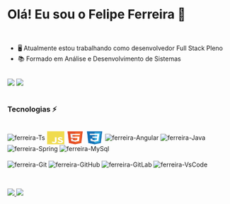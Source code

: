 <h1> Olá! Eu sou o Felipe Ferreira 👋 </h1>

<br/>

- 🖥️ Atualmente estou trabalhando como desenvolvedor Full Stack Pleno
- 📚 Formado em Análise e Desenvolvimento de Sistemas

<br/>

<div>
<a href = "mailto:felipefsc.04@gmail.com"><img src="https://img.shields.io/badge/-Gmail-%23333?style=for-the-badge&logo=gmail&logoColor=white" target="_blank"></a>
  <a href="https://www.linkedin.com/in/felipe-ferreira-768b27182/" target="_blank"><img src="https://img.shields.io/badge/-LinkedIn-%230077B5?style=for-the-badge&logo=linkedin&logoColor=white" target="_blank"></a> 
</div>

#

### Tecnologias ⚡

<div style="display: inline_block"><br>
  <img align="center" alt="ferreira-Ts" height="30" width="40" src="https://cdn.jsdelivr.net/gh/devicons/devicon/icons/typescript/typescript-original.svg" />
  <img align="center" alt="ferreira-Js" height="30" width="40" src="https://raw.githubusercontent.com/devicons/devicon/master/icons/javascript/javascript-plain.svg">
  <img align="center" alt="ferreira-HTML" height="30" width="40" src="https://raw.githubusercontent.com/devicons/devicon/master/icons/html5/html5-original.svg">
  <img align="center" alt="ferreira-CSS" height="30" width="40" src="https://raw.githubusercontent.com/devicons/devicon/master/icons/css3/css3-original.svg">
  <img align="center" alt="ferreira-Angular" height="30" width="40" src="https://cdn.jsdelivr.net/gh/devicons/devicon/icons/angularjs/angularjs-original.svg" />
  <img align="center" alt="ferreira-Java" height="30" width="40" src="https://cdn.jsdelivr.net/gh/devicons/devicon/icons/java/java-original.svg" />
  <img align="center" alt="ferreira-Spring" height="30" width="40" src="https://cdn.jsdelivr.net/gh/devicons/devicon/icons/spring/spring-original.svg" />
  <img align="center" alt="ferreira-MySql" height="30" width="40" src="https://cdn.jsdelivr.net/gh/devicons/devicon/icons/mysql/mysql-original.svg" />
  <br/><br/>
  <img align="center" alt="ferreira-Git" height="30" width="40" src="https://cdn.jsdelivr.net/gh/devicons/devicon/icons/git/git-original.svg" />
  <img align="center" alt="ferreira-GitHub" height="30" width="40" src="https://cdn.jsdelivr.net/gh/devicons/devicon/icons/github/github-original.svg" />
  <img align="center" alt="ferreira-GitLab" height="30" width="40" src="https://cdn.jsdelivr.net/gh/devicons/devicon/icons/gitlab/gitlab-original.svg" />
  <img align="center" alt="ferreira-VsCode" height="30" width="40" src="https://cdn.jsdelivr.net/gh/devicons/devicon/icons/vscode/vscode-original.svg" />
</div>
  
  ##
  
<br/>
<div>
  <a href="https://github.com/FelipeFSC">
  <img height="180em" src="https://github-readme-stats.vercel.app/api?username=FelipeFSC&show_icons=true&include_all_commits=true&count_private=true&bg_color=151515&text_color=d8dee9&title_color=935afe&border_color=935afe"/>
  <img height="180em" src="https://github-readme-stats.vercel.app/api/top-langs/?username=FelipeFSC&layout=compact&langs_count=7&bg_color=151515&text_color=d8dee9&title_color=935afe&border_color=935afe"/>    
</div>
